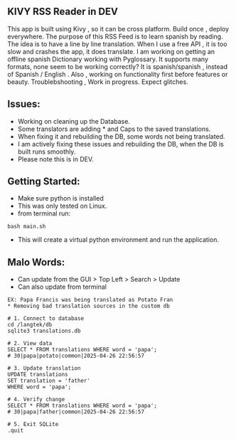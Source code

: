 KIVY RSS Reader in DEV
---------------------
This app is built using Kivy , so it can be cross platform. Build once , deploy everywhere. The purpose of this RSS Feed is to learn spanish by reading. The idea is to have a line by line translation. When I use a free API , it is too slow and crashes the app, it does translate. I am working on getting an offline spanish Dictionary working with Pyglossary. It supports many formats, none seem to be working correctly? It is spanish/spanish , instead of Spanish / English . Also , working on functionality first before features or beauty. Troublebshooting , Work in progress. Expect glitches. 

Issues:
------
* Working on cleaning up the Database.
* Some translators are adding * and Caps to the saved translations.
* When fixing it and rebuilding the DB, some words not being translated.
* I am actively fixing these issues and rebuilding the DB, when the DB is built runs smoothly. 
* Please note this is in DEV. 

Getting Started:
----------------
* Make sure python is installed
* This was only tested on Linux.
* from terminal run:
```
bash main.sh
```
* This will create a virtual python environment and run the application. 

Malo Words:
------------------------------------------------------
* Can update from the GUI > Top Left > Search > Update
* Can also update from terminal
```
EX: Papa Francis was being translated as Potato Fran
* Removing bad translation sources in the custom db

# 1. Connect to database
cd /langtek/db
sqlite3 translations.db

# 2. View data
SELECT * FROM translations WHERE word = 'papa';
# 30|papa|potato|common|2025-04-26 22:56:57

# 3. Update translation
UPDATE translations 
SET translation = 'father' 
WHERE word = 'papa';

# 4. Verify change
SELECT * FROM translations WHERE word = 'papa';
# 30|papa|father|common|2025-04-26 22:56:57

# 5. Exit SQLite
.quit
```
